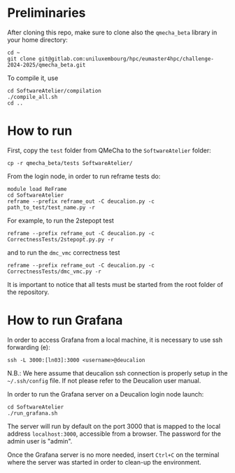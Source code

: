 # Preliminaries 
After cloning this repo, make sure to clone also the `qmecha_beta` library in your home directory:
```
cd ~
git clone git@gitlab.com:uniluxembourg/hpc/eumaster4hpc/challenge-2024-2025/qmecha_beta.git
```
To compile it, use
```
cd SoftwareAtelier/compilation
./compile_all.sh
cd ..
```

# How to run
First, copy the `test` folder from QMeCha to the `SoftwareAtelier` folder:
```
cp -r qmecha_beta/tests SoftwareAtelier/
```
From the login node, in order to run reframe tests do:
```
module load ReFrame
cd SoftwareAtelier
reframe --prefix reframe_out -C deucalion.py -c path_to_test/test_name.py -r
```
For example, to run the 2stepopt test
```
reframe --prefix reframe_out -C deucalion.py -c CorrectnessTests/2stepopt.py.py -r
```
and to run the `dmc_vmc` correctness test
```
reframe --prefix reframe_out -C deucalion.py -c CorrectnessTests/dmc_vmc.py -r
```
It is important to notice that all tests must be started from the root folder of the repository.


# How to run Grafana
In order to access Grafana from a local machine, it is necessary to use ssh forwarding (e):
```
ssh -L 3000:[ln03]:3000 <username>@deucalion
```
N.B.: We here assume that deucalion ssh connection is properly setup in the `~/.ssh/config` file. If not please refer to the Deucalion user manual.

In order to run the Grafana server on a Deucalion login node launch:
```
cd SoftwareAtelier
./run_grafana.sh
```
The server will run by default on the port 3000 that is mapped to the local address `localhost:3000`, accessible from a browser.
The password for the admin user is "admin".

Once the Grafana server is no more needed, insert `Ctrl+C` on the terminal where the server was started in order to clean-up the environment.
